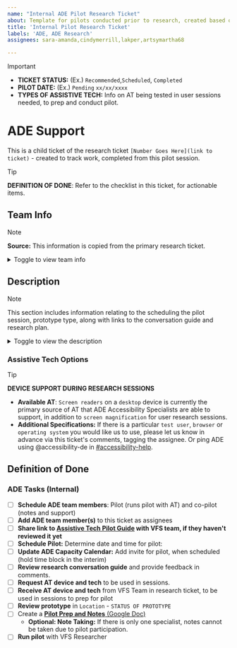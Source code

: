 ```yaml
---
name: "Internal ADE Pilot Research Ticket"
about: Template for pilots conducted prior to research, created based on requests made to ADE. 
title: 'Internal Pilot Research Ticket'
labels: 'ADE, ADE Research'
assignees: sara-amanda,cindymerrill,lakper,artsymartha68

---
```


> [!IMPORTANT]
> - **TICKET STATUS:** (Ex.) `Recommended`,`Scheduled`, `Completed`
> - **PILOT DATE:**  (Ex.) `Pending` `xx/xx/xxxx`
> - **TYPES OF ASSISTIVE TECH:** Info on AT being tested in user sessions needed, to prep and conduct pilot.

# ADE Support
This is a child ticket of the research ticket `[Number Goes Here](link to ticket)` - created to track work, completed from this pilot session.

> [!TIP]
> **DEFINITION OF DONE**: Refer to the checklist in this ticket, for actionable items.

</details>

## Team Info

> [!NOTE]
> **Source:** This information is copied from the primary research ticket. 

<details><summary>Toggle to view team info</summary>

- **Team name:** `Team name`
- **Product name**:
- **OCTO product owner**:
- **Product Manager**:
- **Designer/Researcher**:
- **Product/team slack channel**:
- **Dedicated accessibility specialist on your team**:
- **Accessibility Champion**:
    - [Learn more about becoming an accessibility champ!](https://github.com/department-of-veterans-affairs/va.gov-team/tree/master/teams/vsa/accessibility/a11y-champs#accessibility-champions-community)


</details>

## Description

> [!NOTE]
> This section includes information relating to the scheduling the pilot session, prototype type, along with links to the conversation guide and research plan. 

<details><summary>Toggle to view the description</summary>

**An ADE accessibility specialist will participate as a user in a pilot of this research study.**

- **Researcher**: The VFS team researcher will test their prototype and conversation guide by conducting the pilot session with an ADE accessibility specialist.
- **User**: The ADE team member will act as a real user in the pilot session.
- **Assistive Tech**: The ADE team member will follow the prompts given by the VFS Researcher, while using and demonstrating how the behavior of a `screen reader` would behave.

### Pilot Session
- **Date:** `TBD`
- **Prototype**: `Prototype link and location CodePen, Staging, etc.`
- **Research Convo Guide**: `Link Needed`
- **Research Plan**: `Link Needed`

</details>


### Assistive Tech Options

> [!TIP]
> **DEVICE SUPPORT DURING RESEARCH SESSIONS**
> - **Available AT**: `Screen readers` on a `desktop` device is currently the primary source of AT that ADE Accessibility Specialists are able to support, in addition to `screen magnification` for user research sessions.
> - **Additional Specifications:** If there is a particular `test user`, `browser` or `operating system` you would like us to use, please let us know in advance via this ticket's comments, tagging the assignee. Or ping ADE using @accessibility-de in [#accessibility-help](https://dsva.slack.com/archives/C8E985R32).


## Definition of Done
### ADE Tasks (Internal)
- [ ] **Schedule ADE team members**: Pilot (runs pilot with AT) and co-pilot (notes and support)
- [ ] **Add ADE team member(s)** to this ticket as assignees
- [ ] **Share link to [Assistive Tech Pilot Guide](https://github.com/department-of-veterans-affairs/va.gov-team/blob/master/teams/CAIA/accessibility/assistive-tech-pilot-guide.md) with VFS team, if they haven't reviewed it yet**
- [ ] **Schedule Pilot:** Determine date and time for pilot:
- [ ] **Update ADE Capacity Calendar:** Add invite for pilot, when scheduled (hold time block in the interim) 
- [ ] **Review research conversation guide** and provide feedback in comments.
- [ ] **Request AT device and tech** to be used in sessions.
- [ ] **Receive AT device and tech** from VFS Team in research ticket, to be used in sessions to prep for pilot
- [ ] **Review prototype** in `Location` - `STATUS OF PROTOTYPE`
- [ ] Create a [**Pilot Prep and Notes** (Google Doc)](https://docs.google.com/document/d/1NBXjBeUb0_A3PKLWVWSZZ_DrYUJln4lGCB9dS334RmU/edit?usp=share_link)
  - **Optional: Note Taking:** If there is only one specialist, notes cannot be taken due to pilot participation.
- [ ] **Run pilot** with VFS Researcher

